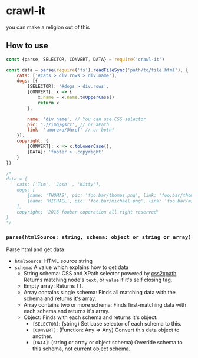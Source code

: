 # crawl-it
you can make a religion out of this

## How to use
```javascript
const {parse, SELECTOR, CONVERT, DATA} = require('crawl-it')

const data = parse(require('fs').readFileSync('path/to/file.html'), {
	cats: ['#cats > div.rows > div.name'],
	dogs: [{
		[SELECTOR]: '#dogs > div.rows',
		[CONVERT]: x => {
			x.name = x.name.toUpperCase()
			return x
		},

		name: 'div.name', // You can use CSS selector
		pic: './/img/@src', // or XPath
		link: '.more>a/@href' // or both!
	}],
	copyright: {
		[CONVERT]: x => x.toLowerCase(),
		[DATA]: 'footer > .copyright'
	}
})

/*
data = {
	cats: ['Tim', 'Josh' , 'Kitty'],
	dogs: [
		{name: 'THOMAS', pic: 'foo.bar/thomas.png', link: 'foo.bar/thomas'},
		{name: 'MICHAEL', pic: 'foo.bar/michael.png', link: 'foo.bar/michael'}
	],
	copyright: '2016 foobar coperation all right reserved'
}
*/
```

### `parse(htmlSource: string, schema: object or string or array)`
Parse html and get data

- `htmlSource`: HTML source string
- `schema`: A value which explains how to get data
  - String schema: CSS and XPath selector powered by [css2xpath](https://github.com/css2xpath/css2xpath). Returns matching node's `text`, or `value` if it's self closing tag.
  - Empty array: Returns `[]`.
  - Array contains single schema: Finds all matching data with the schema and returns it's array.
  - Array contains two or more schema: Finds first-matching data with each schema and returns it's array.
  - Object: Finds with each schema and returns it's object.
    - `[SELECTOR]`: (string) Set base selector of each schema to this.
	- `[CONVERT]`: (Function: Any => Any) Convert this data object to another.
	- `[DATA]`: (string or array or object schema) Override schema to this schema, not current object schema.
